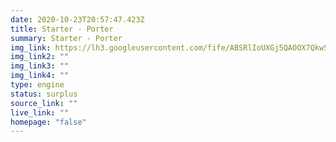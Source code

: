 ```yaml
---
date: 2020-10-23T20:57:47.423Z
title: Starter - Porter
summary: Starter - Porter
img_link: https://lh3.googleusercontent.com/fife/ABSRlIoUXGj5QAOOX7QkwSPDUUFlaGFONoX-OyCNF4xQziD0LWQfdT5S7TyCUlZrRHsKOtOFHVHCtTnLU01llaDWTMUt71VbvhqhNxsDMAAyLP9x6fmwY4cWlaBtKWSyHHHP3-7qknyi6m55-HxGpmeRndSzmSYZRlIx0a8fGXs2izFTS10fY9wY3GPGhiXPKCE_VzMaU59-Xk7HTVmk50-BKCxj6RJ2_fqSjkmsRJKB_1ZJIZmjLyLRBoJCkZrTvdcIkSacUk9hOhVpexYAbOeNGXKLAm3Lqoyps9MSAlj91noWiiqRiD0VAEk11wzZuvQbvMfRIBcnmxJRZGgozckLzb2fm8OsbEnALkJzElrfNx075I3j4dCUqUq85w8R3Khn0wTdzcECVC12XEAdnCfwSnOXA0FASMF2xgUkjJfSyss7zZ1RXDisMklYgwgWA5yFAhzdlb5UNeT8Si7URlQiRyXkrpDoLPs0ZiyewmeaxidpY6R8tK9DNVFS9QnmLQdkY-iY1XMjfMQ9_Tk_ZWdvhAovmQcnqnVTK0u0DAfwUqEQ46Fi-EuoBgqPaacV_DWkYw_4lveAHjxs0F6LMzFbfekXWSaZSUL4psJE8tZ6OA36MiA8S4WCLVqpb6vWTzgzFd-q9M-_uvpLJGpaQNAwPGAlWAlsV2bMkDgALNR3MHRAmohKgNvAFt5lOAC8geWz9l_hZLsYThxZRAN1p92-_CCIgpZHSx_SUQ=w656-h666-ft
img_link2: ""
img_link3: ""
img_link4: ""
type: engine
status: surplus
source_link: ""
live_link: ""
homepage: "false"
---
```


